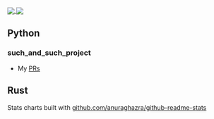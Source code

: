 <a href="#">
  <img align="center" src="https://github-readme-stats.vercel.app/api?username=riccz&show_icons=true&theme=default&hide=stars&count_private=true&include_all_commits=true" />  
</a>
<a href="#">
  <img align="center" src="https://github-readme-stats.vercel.app/api/top-langs/?username=riccz&theme=default&langs_count=5&layout=compact&hide=openscad" />
</a>



## Python ##

### such_and_such_project ###

- My [PRs](https://github.com/riccz/test_project)



## Rust ##


Stats charts built with <a href="https://github.com/anuraghazra/github-readme-stats">github.com/anuraghazra/github-readme-stats</a>
